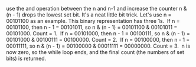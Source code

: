 use the and operation between the n and n-1 and increase the counter
​
n & (n - 1) drops the lowest set bit. It's a neat little bit trick.
​
Let's use n = 00101100 as an example. This binary representation has three 1s.
​
If n = 00101100, then n - 1 = 00101011, so n & (n - 1) = 00101100 & 00101011 = 00101000. Count = 1.
​
If n = 00101000, then n - 1 = 00100111, so n & (n - 1) = 00101000 & 00100111 = 00100000. Count = 2.
​
If n = 00100000, then n - 1 = 00011111, so n & (n - 1) = 00100000 & 00011111 = 00000000. Count = 3.
​
n is now zero, so the while loop ends, and the final count (the numbers of set bits) is returned.
​
```
​
```